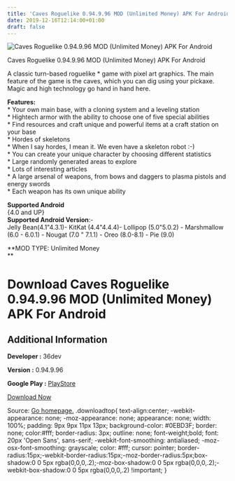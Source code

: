 ```yaml
---
title: 'Caves Roguelike 0.94.9.96 MOD (Unlimited Money) APK For Android'
date: 2019-12-16T12:14:00+01:00
draft: false
---
```


![Caves Roguelike 0.94.9.96 MOD (Unlimited Money) APK For Android](https://i0.wp.com/apkhome.net/wp-content/uploads/2019/12/Caves-Roguelike-0.94.9.96-MOD-Unlimited-Money.png "Caves Roguelike 0.94.9.96 MOD (Unlimited Money) APK For Android")

  

Caves Roguelike 0.94.9.96 MOD (Unlimited Money) APK For Android

A classic turn-based roguelike \* game with pixel art graphics. The main feature of the game is the caves, which you can dig using your pickaxe. Magic and high technology go hand in hand here.

**Features:**  
\* Your own main base, with a cloning system and a leveling station  
\* Hightech armor with the ability to choose one of five special abilities  
\* Find resources and craft unique and powerful items at a craft station on your base  
\* Hordes of skeletons  
\* When I say hordes, I mean it. We even have a skeleton robot :-)  
\* You can create your unique character by choosing different statistics  
\* Large randomly generated areas to explore  
\* Lots of interesting articles  
\* A large arsenal of weapons, from bows and daggers to plasma pistols and energy swords  
\* Each weapon has its own unique ability

**Supported Android**  
{4.0 and UP}  
**Supported Android Version**:-  
Jelly Bean(4.1"4.3.1)- KitKat (4.4"4.4.4)- Lollipop (5.0"5.0.2) - Marshmallow (6.0 - 6.0.1) - Nougat (7.0 " 7.1.1) - Oreo (8.0-8.1) - Pie (9.0)

**MOD TYPE: Unlimited Money  
**

Download Caves Roguelike 0.94.9.96 MOD (Unlimited Money) APK For Android
========================================================================

Additional Information
----------------------

**Developer :** 36dev

**Version :** 0.94.9.96

**Google Play :** [PlayStore](https://play.google.com/store/apps/details?id=thirty.six.dev.underworld)

  

[Download Now](https://store4app.co/post/caves-roguelike-0-94-9-96-mod-unlimited-money-apk-for-android_1576492296)

  
Source: [Go homepage.](https://store4app.co/post/caves-roguelike-0-94-9-96-mod-unlimited-money-apk-for-android_1576492296) .downloadtop{ text-align:center; -webkit-appearance: none; -moz-appearance: none; appearance: none; width: 100%; padding: 9px 9px 11px 13px; background-color: #0EBD3F; border: none; color:#fff; border-radius: 3px; outline: none; font-weight;bold; font: 20px 'Open Sans', sans-serif; -webkit-font-smoothing: antialiased; -moz-osx-font-smoothing: grayscale; color: #fff; cursor: pointer; border-radius:15px;-webkit-border-radius:15px;-moz-border-radius:5px;box-shadow:0 0 5px rgba(0,0,0,.2);-moz-box-shadow:0 0 5px rgba(0,0,0,.2);-webkit-box-shadow:0 0 5px rgba(0,0,0,.2) !important; }